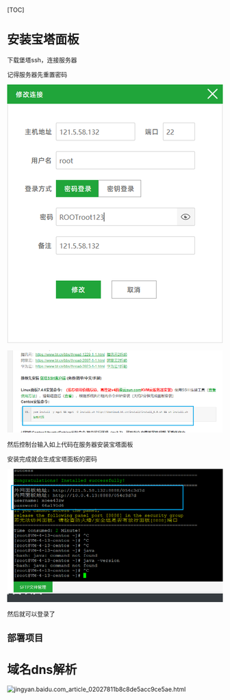 [TOC]

# 安装宝塔面板

下载堡塔ssh，连接服务器

记得服务器先重置密码

![image-20201218020411483](image/image-20201218020411483.png)



![image-20201218020439188](image/image-20201218020439188.png)

然后控制台输入如上代码在服务器安装宝塔面板





安装完成就会生成宝塔面板的密码

![image-20201218020709199](image/image-20201218020709199.png)

然后就可以登录了





## 部署项目





# 域名dns解析

![jingyan.baidu.com_article_02027811b8c8de5acc9ce5ae.html](C:/Users/生吞二次元/Desktop/jingyan.baidu.com_article_02027811b8c8de5acc9ce5ae.html.png)